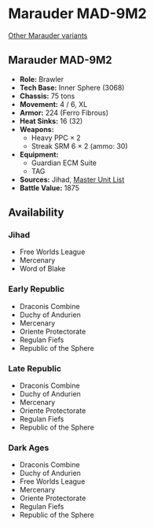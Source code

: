 # Marauder MAD-9M2

[Other Marauder variants](../marauder.md)

## Marauder MAD-9M2
- **Role:** Brawler
- **Tech Base:** Inner Sphere (3068)
- **Chassis:** 75 tons
- **Movement:** 4 / 6, XL
- **Armor:** 224 (Ferro Fibrous)
- **Heat Sinks:** 16 (32)
- **Weapons:**
  - Heavy PPC × 2
  - Streak SRM 6 × 2 (ammo: 30)
- **Equipment:**
  - Guardian ECM Suite
  - TAG
- **Sources:** Jihad, [Master Unit List](http://masterunitlist.info/Unit/Details/2048/marauder-mad-9m2)
- **Battle Value:** 1875

## Availability

### Jihad
- Free Worlds League
- Mercenary
- Word of Blake

### Early Republic
- Draconis Combine
- Duchy of Andurien
- Mercenary
- Oriente Protectorate
- Regulan Fiefs
- Republic of the Sphere

### Late Republic
- Draconis Combine
- Duchy of Andurien
- Mercenary
- Oriente Protectorate
- Regulan Fiefs
- Republic of the Sphere

### Dark Ages
- Draconis Combine
- Duchy of Andurien
- Free Worlds League
- Mercenary
- Oriente Protectorate
- Regulan Fiefs
- Republic of the Sphere

